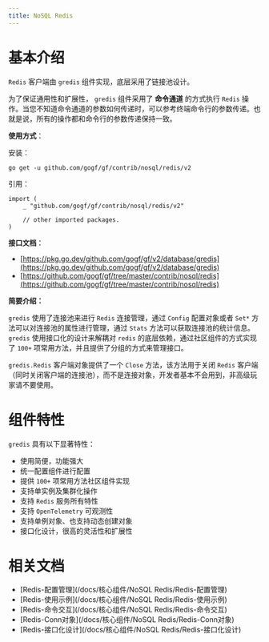 ```yaml
---
title: NoSQL Redis
---
```


# 基本介绍

`Redis` 客户端由 `gredis` 组件实现，底层采用了链接池设计。

为了保证通用性和扩展性， `gredis` 组件采用了 **命令通道** 的方式执行 `Redis` 操作。当您不知道命令通道的参数如何传递时，可以参考终端命令行的参数传递。也就是说，所有的操作都和命令行的参数传递保持一致。

**使用方式**：

安装：

```
go get -u github.com/gogf/gf/contrib/nosql/redis/v2
```

引用：

```
import (
	_ "github.com/gogf/gf/contrib/nosql/redis/v2"

	// other imported packages.
)
```

**接口文档**：

- [https://pkg.go.dev/github.com/gogf/gf/v2/database/gredis](https://pkg.go.dev/github.com/gogf/gf/v2/database/gredis)
- [https://github.com/gogf/gf/tree/master/contrib/nosql/redis](https://github.com/gogf/gf/tree/master/contrib/nosql/redis)

**简要介绍：**

`gredis` 使用了连接池来进行 `Redis` 连接管理，通过 `Config` 配置对象或者 `Set*` 方法可以对连接池的属性进行管理，通过 `Stats` 方法可以获取连接池的统计信息。 `gredis` 使用接口化的设计来解耦对 `redis` 的底层依赖，通过社区组件的方式实现了 `100+` 项常用方法，并且提供了分组的方式来管理接口。

`gredis.Redis` 客户端对象提供了一个 `Close` 方法，该方法用于关闭 `Redis` 客户端（同时关闭客户端的连接池），而不是连接对象，开发者基本不会用到，非高级玩家请不要使用。

# 组件特性

`gredis` 具有以下显著特性：

- 使用简便，功能强大
- 统一配置组件进行配置
- 提供 `100+` 项常用方法社区组件实现
- 支持单实例及集群化操作
- 支持 `Redis` 服务所有特性
- 支持 `OpenTelemetry` 可观测性
- 支持单例对象、也支持动态创建对象
- 接口化设计，很高的灵活性和扩展性

# 相关文档

- [Redis-配置管理](/docs/核心组件/NoSQL Redis/Redis-配置管理)
- [Redis-使用示例](/docs/核心组件/NoSQL Redis/Redis-使用示例)
- [Redis-命令交互](/docs/核心组件/NoSQL Redis/Redis-命令交互)
- [Redis-Conn对象](/docs/核心组件/NoSQL Redis/Redis-Conn对象)
- [Redis-接口化设计](/docs/核心组件/NoSQL Redis/Redis-接口化设计)